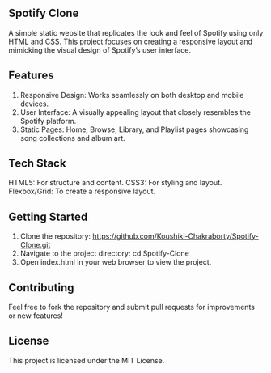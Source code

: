 ## Spotify Clone
  A simple static website that replicates the look and feel of Spotify using only HTML and CSS. 
  This project focuses on creating a responsive layout and mimicking the visual design of Spotify’s user interface.

## Features
  1. Responsive Design: Works seamlessly on both desktop and mobile devices.
  2. User Interface: A visually appealing layout that closely resembles the Spotify platform.
  3. Static Pages: Home, Browse, Library, and Playlist pages showcasing song collections and album art.

## Tech Stack
  HTML5: For structure and content. 
  CSS3: For styling and layout.
  Flexbox/Grid: To create a responsive layout.

## Getting Started
  1. Clone the repository: https://github.com/Koushiki-Chakraborty/Spotify-Clone.git
  2. Navigate to the project directory: cd Spotify-Clone
  3. Open index.html in your web browser to view the project.

## Contributing
  Feel free to fork the repository and submit pull requests for improvements or new features!

## License
  This project is licensed under the MIT License.

